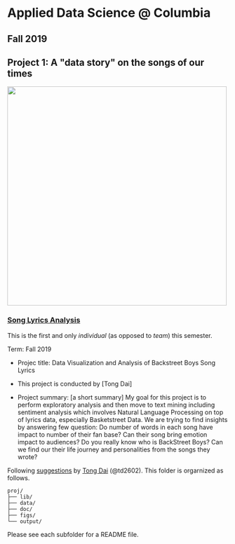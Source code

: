 # Applied Data Science @ Columbia
## Fall 2019
## Project 1: A "data story" on the songs of our times

<img src="figs/title1.jpeg" width="500">

### [Song Lyrics Analysis](doc/)
This is the first and only *individual* (as opposed to *team*) this semester. 

Term: Fall 2019

+ Projec title: Data Visualization and Analysis of Backstreet Boys Song Lyrics
+ This project is conducted by [Tong Dai]

+ Project summary: [a short summary] My goal for this project is to perform exploratory analysis and then move to text mining including sentiment analysis which involves Natural Language Processing on top of lyrics data, especially Basketstreet Data. We are trying to find insights by answering few question: Do number of words in each song have impact to number of their fan base? Can their song bring emotion impact to audiences? Do you really know who is BackStreet Boys? Can we find our their life journey and personalities from the songs they wrote?

Following [suggestions](https://github.com/TZstatsADS/fall2019-proj1--td2602) by [Tong Dai](https://github.com/td2602) (@td2602). This folder is orgarnized as follows.

```
proj/
├── lib/
├── data/
├── doc/
├── figs/
└── output/
```

Please see each subfolder for a README file.
